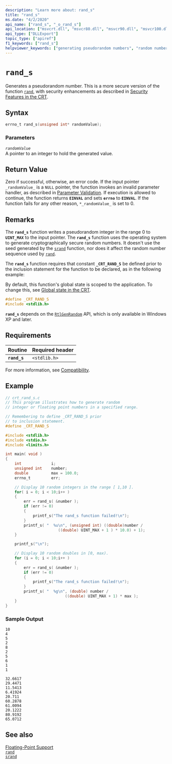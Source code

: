```yaml
---
description: "Learn more about: rand_s"
title: "rand_s"
ms.date: "4/2/2020"
api_name: ["rand_s", "_o_rand_s"]
api_location: ["msvcrt.dll", "msvcr80.dll", "msvcr90.dll", "msvcr100.dll", "msvcr100_clr0400.dll", "msvcr110.dll", "msvcr110_clr0400.dll", "msvcr120.dll", "msvcr120_clr0400.dll", "ucrtbase.dll", "api-ms-win-crt-utility-l1-1-0.dll", "api-ms-win-crt-private-l1-1-0.dll"]
api_type: ["DLLExport"]
topic_type: ["apiref"]
f1_keywords: ["rand_s"]
helpviewer_keywords: ["generating pseudorandom numbers", "random numbers, cryptographically secure", "random numbers, generating", "rand_s function", "numbers, pseudorandom", "cryptographically secure random numbers", "pseudorandom numbers", "numbers, generating pseudorandom"]
---
```

# `rand_s`

Generates a pseudorandom number. This is a more secure version of the function [`rand`](rand.md), with security enhancements as described in [Security Features in the CRT](../../c-runtime-library/security-features-in-the-crt.md).

## Syntax

```C
errno_t rand_s(unsigned int* randomValue);
```

### Parameters

*`randomValue`*\
A pointer to an integer to hold the generated value.

## Return Value

Zero if successful, otherwise, an error code. If the input pointer `_randomValue_` is a `NULL` pointer, the function invokes an invalid parameter handler, as described in [Parameter Validation](../../c-runtime-library/parameter-validation.md). If execution is allowed to continue, the function returns **`EINVAL`** and sets **`errno`** to **`EINVAL`**. If the function fails for any other reason, `*_randomValue_` is set to 0.

## Remarks

The **`rand_s`** function writes a pseudorandom integer in the range 0 to **`UINT_MAX`** to the input pointer. The **`rand_s`** function uses the operating system to generate cryptographically secure random numbers. It doesn't use the seed generated by the [`srand`](srand.md) function, nor does it affect the random number sequence used by [`rand`](rand.md).

The **`rand_s`** function requires that constant **`_CRT_RAND_S`** be defined prior to the inclusion statement for the function to be declared, as in the following example:

By default, this function's global state is scoped to the application. To change this, see [Global state in the CRT](../global-state.md).

```C
#define _CRT_RAND_S
#include <stdlib.h>
```

**`rand_s`** depends on the [`RtlGenRandom`](/windows/win32/api/ntsecapi/nf-ntsecapi-rtlgenrandom) API, which is only available in Windows XP and later.

## Requirements

|Routine|Required header|
|-------------|---------------------|
|**`rand_s`**|`<stdlib.h>`|

For more information, see [Compatibility](../../c-runtime-library/compatibility.md).

## Example

```C
// crt_rand_s.c
// This program illustrates how to generate random
// integer or floating point numbers in a specified range.

// Remembering to define _CRT_RAND_S prior
// to inclusion statement.
#define _CRT_RAND_S

#include <stdlib.h>
#include <stdio.h>
#include <limits.h>

int main( void )
{
    int             i;
    unsigned int    number;
    double          max = 100.0;
    errno_t         err;

    // Display 10 random integers in the range [ 1,10 ].
    for( i = 0; i < 10;i++ )
    {
        err = rand_s( &number );
        if (err != 0)
        {
            printf_s("The rand_s function failed!\n");
        }
        printf_s( "  %u\n", (unsigned int) ((double)number /
                       ((double) UINT_MAX + 1 ) * 10.0) + 1);
    }

    printf_s("\n");

    // Display 10 random doubles in [0, max).
    for (i = 0; i < 10;i++ )
    {
        err = rand_s( &number );
        if (err != 0)
        {
            printf_s("The rand_s function failed!\n");
        }
        printf_s( "  %g\n", (double) number /
                          ((double) UINT_MAX + 1) * max );
    }
}
```

### Sample Output

```Output
10
4
5
2
8
2
5
6
1
1

32.6617
29.4471
11.5413
6.41924
20.711
60.2878
61.0094
20.1222
80.9192
65.0712
```

## See also

[Floating-Point Support](../../c-runtime-library/floating-point-support.md)\
[`rand`](rand.md)\
[`srand`](srand.md)

